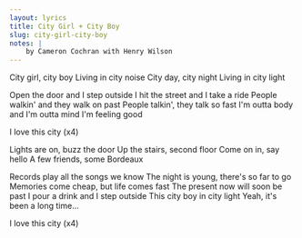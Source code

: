 ```yaml
---
layout: lyrics
title: City Girl + City Boy
slug: city-girl-city-boy
notes: |
    by Cameron Cochran with Henry Wilson
---
```


City girl, city boy
Living in city noise
City day, city night
Living in city light

Open the door and I step outside
I hit the street and I take a ride
People walkin' and they walk on past
People talkin', they talk so fast
I'm outta body and I'm outta mind
I'm feeling good

I love this city (x4)

Lights are on, buzz the door
Up the stairs, second floor
Come on in, say hello
A few friends, some Bordeaux

Records play all the songs we know
The night is young, there's so far to go
Memories come cheap, but life comes fast
The present now will soon be past
I pour a drink and I step outside
This city boy in city light
Yeah, it's been a long time...

I love this city (x4)
